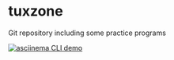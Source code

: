 # tuxzone
Git repository including some practice programs

[![asciinema CLI
demo](<img src="practice/html_exe/click.png" alt="drawing" width="200"/>)](https://raw.githack.com/tuxzone/tuxzone/master/practice/html_exe/install.html)

